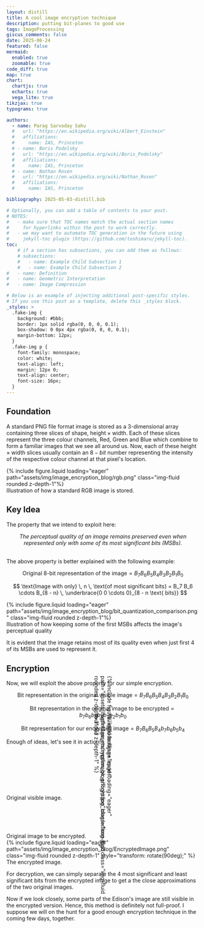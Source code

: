 ```yaml
---
layout: distill
title: A cool image encryption technique
description: putting bit-planes to good use
tags: ImageProcessing
giscus_comments: false
date: 2025-06-24
featured: false
mermaid:
  enabled: true
  zoomable: true
code_diff: true
map: true
chart:
  chartjs: true
  echarts: true
  vega_lite: true
tikzjax: true
typograms: true

authors:
  - name: Parag Sarvoday Sahu
  #   url: "https://en.wikipedia.org/wiki/Albert_Einstein"
  #   affiliations:
  #     name: IAS, Princeton
  # - name: Boris Podolsky
  #   url: "https://en.wikipedia.org/wiki/Boris_Podolsky"
  #   affiliations:
  #     name: IAS, Princeton
  # - name: Nathan Rosen
  #   url: "https://en.wikipedia.org/wiki/Nathan_Rosen"
  #   affiliations:
  #     name: IAS, Princeton

bibliography: 2025-05-03-distill.bib

# Optionally, you can add a table of contents to your post.
# NOTES:
#   - make sure that TOC names match the actual section names
#     for hyperlinks within the post to work correctly.
#   - we may want to automate TOC generation in the future using
#     jekyll-toc plugin (https://github.com/toshimaru/jekyll-toc).
toc:
    # if a section has subsections, you can add them as follows:
    # subsections:
    #   - name: Example Child Subsection 1
    #   - name: Example Child Subsection 2
#   - name: Definition
#   - name: Geometric Interpretation
#   - name: Image Compression

# Below is an example of injecting additional post-specific styles.
# If you use this post as a template, delete this _styles block.
_styles: >
  .fake-img {
    background: #bbb;
    border: 1px solid rgba(0, 0, 0, 0.1);
    box-shadow: 0 0px 4px rgba(0, 0, 0, 0.1);
    margin-bottom: 12px;
  }
  .fake-img p {
    font-family: monospace;
    color: white;
    text-align: left;
    margin: 12px 0;
    text-align: center;
    font-size: 16px;
  }
---
```


## Foundation
A standard PNG file format image is stored as a 3-dimensional array containing three slices of shape, $\text{height} \times \text{width}$. Each of these slices represent the three colour channels, $\text{Red, Green and Blue}$ which combine to form a familiar images that we see all around us. Now, each of these $\text{height} \times \text{width}$ slices usually contain an $8-bit$ number representing the intensity of the respective colour channel at that pixel's location.

<div class="row mt-3">
    <div class="col-8 mx-auto mt-3 mt-md-0">
        {% include figure.liquid loading="eager" path="assets/img/image_encryption_blog/rgb.png" class="img-fluid rounded z-depth-1"%}
    </div>
</div>
<div class="caption">
    Illustration of how a standard RGB image is stored. 
</div>


## Key Idea 

The property that we intend to exploit here:
<div style="text-align:center; font-style:italic;">
The perceptual quality of an image remains preserved even when represented only with some of its most significant bits (MSBs).
</div>

<br>

The above property is better explained with the following example:

$$
\text{Original 8-bit representation of the image} = B_{7}B_{6}B_{5}B_{4}B_{3}B_{2}B_{1}B_{0}
$$

$$
\text{Image with only} \, n \, \text{of most significant bits} = B_7 B_6 \cdots B_{8 - n} \, \underbrace{0 0 \cdots 0}_{8 - n \text{ bits}}
$$

<div class="row mt-3">
    <div class="col-18 mx-auto mt-3 mt-md-0">
        {% include figure.liquid loading="eager" path="assets/img/image_encryption_blog/bit_quantization_comparison.png" class="img-fluid rounded z-depth-1"%}
    </div>
</div>
<div class="caption">
    Illustration of how keeping some of the first MSBs affects the image's perceptual quality 
</div>

It is evident that the image retains most of its quality even when just first $4$ of its MSBs are used to represent it.


## Encryption
Now, we will exploit the above property for our simple encryption.

$$
\text{Bit representation in the original visible image} = B_{7}B_{6}B_{5}B_{4}B_{3}B_{2}B_{1}B_{0}
$$

$$
\text{Bit representation in the original image to be encrypted} = b_{7}b_{6}b_{5}b_{4}b_{3}b_{2}b_{1}b_{0}
$$

$$
\text{Bit representation for our encrypted image} = B_{7}B_{6}B_{5}B_{4}b_{7}b_{6}b_{5}b_{4}
$$

Enough of ideas, let's see it in action!


<div class="row mt-3">
    <div class="col-6 mx-auto mt-3 mt-md-0">
        <div style="transform: rotate(90deg); display: inline-block; margin-top: 2rem; margin-bottom: 2rem;">
        {% include figure.liquid loading="eager" path="assets/img/image_encryption_blog/flight.jpg" class="img-fluid rounded z-depth-1" %}
        </div>
    </div>
</div>
<div class="caption">
    Original visible image.
</div>

<div class="row mt-3">
    <div class="col-6 mx-auto mt-3 mt-md-0">
        <div style="transform: rotate(90deg); display: inline-block; margin-bottom: 2rem;">
            {% include figure.liquid loading="eager" path="assets/img/image_encryption_blog/edison.jpg" class="img-fluid rounded z-depth-1" %}
        </div>
    </div>
</div>
<div class="caption">
    Original image to be encrypted.
</div>



<div class="row mt-3">
    <div class="col-6 mx-auto mt-3 mt-md-0">
        {% include figure.liquid loading="eager" path="assets/img/image_encryption_blog/EncryptedImage.png" class="img-fluid rounded z-depth-1" 
        style="transform: rotate(90deg);" %}
    </div>
</div>
<div class="caption">
    The encrypted image.
</div>

For decryption, we can simply separate the $4$ most significant and least significant bits from the encrypted image to get a the close approximations of the two original images.

Now if we look closely, some parts of the Edison's image are still visible in the encrypted version. Hence, this method is definitely not full-proof. I suppose we will on the hunt for a good enough encryption technique in the coming few days, together.
















